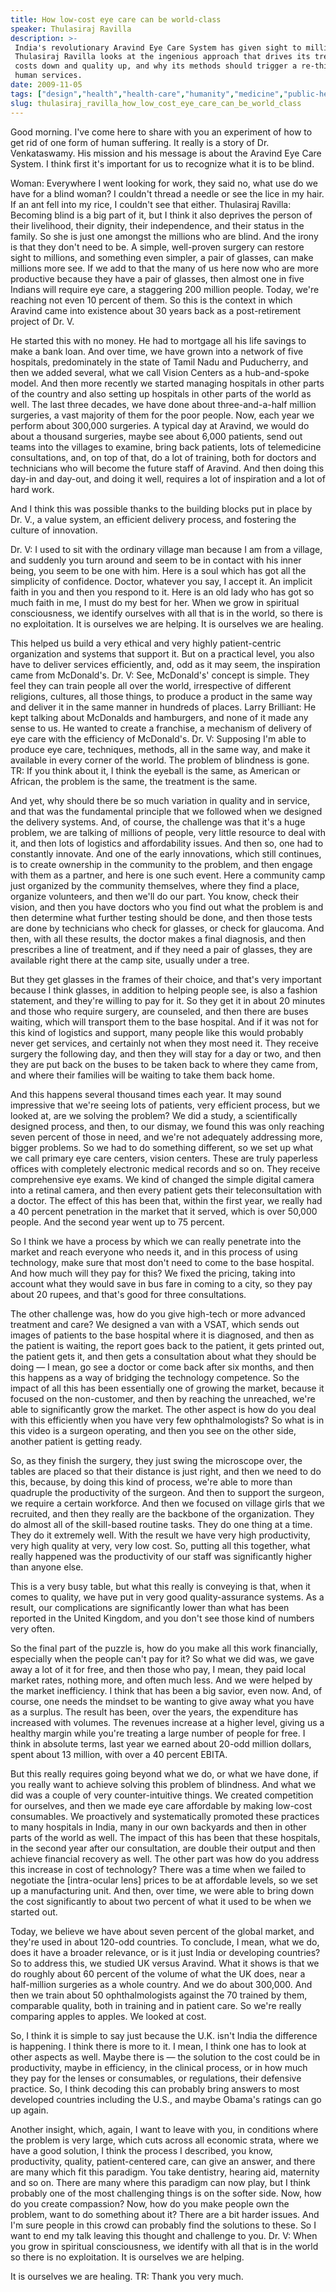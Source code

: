 ```yaml
---
title: How low-cost eye care can be world-class
speaker: Thulasiraj Ravilla
description: >-
 India's revolutionary Aravind Eye Care System has given sight to millions.
 Thulasiraj Ravilla looks at the ingenious approach that drives its treatment
 costs down and quality up, and why its methods should trigger a re-think of all
 human services.
date: 2009-11-05
tags: ["design","health","health-care","humanity","medicine","public-health","sight","technology"]
slug: thulasiraj_ravilla_how_low_cost_eye_care_can_be_world_class
---
```


Good morning. I've come here to share with you an experiment of how to get rid of one form
of human suffering. It really is a story of Dr. Venkataswamy. His mission and his message
is about the Aravind Eye Care System. I think first it's important for us to recognize
what it is to be blind.

Woman: Everywhere I went looking for work, they said no, what use do we have for a blind
woman? I couldn't thread a needle or see the lice in my hair. If an ant fell into my rice,
I couldn't see that either. Thulasiraj Ravilla: Becoming blind is a big part of it, but I
think it also deprives the person of their livelihood, their dignity, their independence,
and their status in the family. So she is just one amongst the millions who are blind. And
the irony is that they don't need to be. A simple, well-proven surgery can restore sight to
millions, and something even simpler, a pair of glasses, can make millions more see. If we
add to that the many of us here now who are more productive because they have a pair of
glasses, then almost one in five Indians will require eye care, a staggering 200 million
people. Today, we're reaching not even 10 percent of them. So this is the context in which
Aravind came into existence about 30 years back as a post-retirement project of Dr.
V.

He started this with no money. He had to mortgage all his life savings to make a bank
loan. And over time, we have grown into a network of five hospitals, predominately in the
state of Tamil Nadu and Puducherry, and then we added several, what we call Vision Centers
as a hub-and-spoke model. And then more recently we started managing hospitals in other
parts of the country and also setting up hospitals in other parts of the world as well. The
last three decades, we have done about three-and-a-half million surgeries, a vast majority
of them for the poor people. Now, each year we perform about 300,000 surgeries. A typical
day at Aravind, we would do about a thousand surgeries, maybe see about 6,000 patients,
send out teams into the villages to examine, bring back patients, lots of telemedicine
consultations, and, on top of that, do a lot of training, both for doctors and technicians
who will become the future staff of Aravind. And then doing this day-in and day-out, and
doing it well, requires a lot of inspiration and a lot of hard work.

And I think this was possible thanks to the building blocks put in place by Dr. V., a
value system, an efficient delivery process, and fostering the culture of
innovation.

Dr. V: I used to sit with the ordinary village man because I am from a village, and
suddenly you turn around and seem to be in contact with his inner being, you seem to be
one with him. Here is a soul which has got all the simplicity of confidence. Doctor,
whatever you say, I accept it. An implicit faith in you and then you respond to it. Here
is an old lady who has got so much faith in me, I must do my best for her. When we grow in
spiritual consciousness, we identify ourselves with all that is in the world, so there is
no exploitation. It is ourselves we are helping. It is ourselves we are
healing.

This helped us build a very ethical and very highly patient-centric organization and
systems that support it. But on a practical level, you also have to deliver services
efficiently, and, odd as it may seem, the inspiration came from McDonald's. Dr. V: See,
McDonald's' concept is simple. They feel they can train people all over the world,
irrespective of different religions, cultures, all those things, to produce a product in
the same way and deliver it in the same manner in hundreds of places. Larry Brilliant: He
kept talking about McDonalds and hamburgers, and none of it made any sense to us. He
wanted to create a franchise, a mechanism of delivery of eye care with the efficiency of
McDonald's. Dr. V: Supposing I'm able to produce eye care, techniques, methods, all in the
same way, and make it available in every corner of the world. The problem of blindness is
gone. TR: If you think about it, I think the eyeball is the same, as American or African,
the problem is the same, the treatment is the same.

And yet, why should there be so much variation in quality and in service, and that was the
fundamental principle that we followed when we designed the delivery systems. And, of
course, the challenge was that it's a huge problem, we are talking of millions of people,
very little resource to deal with it, and then lots of logistics and affordability
issues. And then so, one had to constantly innovate. And one of the early innovations,
which still continues, is to create ownership in the community to the problem, and then
engage with them as a partner, and here is one such event. Here a community camp just
organized by the community themselves, where they find a place, organize volunteers, and
then we'll do our part. You know, check their vision, and then you have doctors who you
find out what the problem is and then determine what further testing should be done, and
then those tests are done by technicians who check for glasses, or check for glaucoma. And
then, with all these results, the doctor makes a final diagnosis, and then prescribes a
line of treatment, and if they need a pair of glasses, they are available right there at
the camp site, usually under a tree.

But they get glasses in the frames of their choice, and that's very important because I
think glasses, in addition to helping people see, is also a fashion statement, and they're
willing to pay for it. So they get it in about 20 minutes and those who require surgery,
are counseled, and then there are buses waiting, which will transport them to the base
hospital. And if it was not for this kind of logistics and support, many people like this
would probably never get services, and certainly not when they most need it. They receive
surgery the following day, and then they will stay for a day or two, and then they are put
back on the buses to be taken back to where they came from, and where their families will
be waiting to take them back home.

And this happens several thousand times each year. It may sound impressive that we're
seeing lots of patients, very efficient process, but we looked at, are we solving the
problem? We did a study, a scientifically designed process, and then, to our dismay, we
found this was only reaching seven percent of those in need, and we're not adequately
addressing more, bigger problems. So we had to do something different, so we set up what we
call primary eye care centers, vision centers. These are truly paperless offices with
completely electronic medical records and so on. They receive comprehensive eye exams. We
kind of changed the simple digital camera into a retinal camera, and then every patient
gets their teleconsultation with a doctor. The effect of this has been that, within the
first year, we really had a 40 percent penetration in the market that it served, which is
over 50,000 people. And the second year went up to 75 percent.

So I think we have a process by which we can really penetrate into the market and reach
everyone who needs it, and in this process of using technology, make sure that most don't
need to come to the base hospital. And how much will they pay for this? We fixed the
pricing, taking into account what they would save in bus fare in coming to a city, so they
pay about 20 rupees, and that's good for three consultations.

The other challenge was, how do you give high-tech or more advanced treatment and care? We
designed a van with a VSAT, which sends out images of patients to the base hospital where
it is diagnosed, and then as the patient is waiting, the report goes back to the patient,
it gets printed out, the patient gets it, and then gets a consultation about what they
should be doing — I mean, go see a doctor or come back after six months, and then this
happens as a way of bridging the technology competence. So the impact of all this has been
essentially one of growing the market, because it focused on the non-customer, and then by
reaching the unreached, we're able to significantly grow the market. The other aspect is
how do you deal with this efficiently when you have very few ophthalmologists? So what is
in this video is a surgeon operating, and then you see on the other side, another patient
is getting ready.

So, as they finish the surgery, they just swing the microscope over, the tables are placed
so that their distance is just right, and then we need to do this, because, by doing this
kind of process, we're able to more than quadruple the productivity of the surgeon. And
then to support the surgeon, we require a certain workforce. And then we focused on
village girls that we recruited, and then they really are the backbone of the
organization. They do almost all of the skill-based routine tasks. They do one thing at a
time. They do it extremely well. With the result we have very high productivity, very high
quality at very, very low cost. So, putting all this together, what really happened was
the productivity of our staff was significantly higher than anyone else.

This is a very busy table, but what this really is conveying is that, when it comes to
quality, we have put in very good quality-assurance systems. As a result, our
complications are significantly lower than what has been reported in the United Kingdom,
and you don't see those kind of numbers very often.

So the final part of the puzzle is, how do you make all this work financially, especially
when the people can't pay for it? So what we did was, we gave away a lot of it for free,
and then those who pay, I mean, they paid local market rates, nothing more, and often much
less. And we were helped by the market inefficiency. I think that has been a big savior,
even now. And, of course, one needs the mindset to be wanting to give away what you have
as a surplus. The result has been, over the years, the expenditure has increased with
volumes. The revenues increase at a higher level, giving us a healthy margin while you're
treating a large number of people for free. I think in absolute terms, last year we earned
about 20-odd million dollars, spent about 13 million, with over a 40 percent
EBITA.

But this really requires going beyond what we do, or what we have done, if you really want
to achieve solving this problem of blindness. And what we did was a couple of very
counter-intuitive things. We created competition for ourselves, and then we made eye care
affordable by making low-cost consumables. We proactively and systematically promoted
these practices to many hospitals in India, many in our own backyards and then in other
parts of the world as well. The impact of this has been that these hospitals, in the
second year after our consultation, are double their output and then achieve financial
recovery as well. The other part was how do you address this increase in cost of
technology? There was a time when we failed to negotiate the [intra-ocular lens] prices to
be at affordable levels, so we set up a manufacturing unit. And then, over time, we were
able to bring down the cost significantly to about two percent of what it used to be when
we started out.

Today, we believe we have about seven percent of the global market, and they're used in
about 120-odd countries. To conclude, I mean, what we do, does it have a broader relevance,
or is it just India or developing countries? So to address this, we studied UK versus
Aravind. What it shows is that we do roughly about 60 percent of the volume of what the UK
does, near a half-million surgeries as a whole country. And we do about 300,000. And then
we train about 50 ophthalmologists against the 70 trained by them, comparable quality,
both in training and in patient care. So we're really comparing apples to apples. We
looked at cost. 

So, I think it is simple to say just because the U.K. isn't India the difference is
happening. I think there is more to it. I mean, I think one has to look at other aspects
as well. Maybe there is — the solution to the cost could be in productivity, maybe in
efficiency, in the clinical process, or in how much they pay for the lenses or
consumables, or regulations, their defensive practice. So, I think decoding this can
probably bring answers to most developed countries including the U.S., and maybe Obama's
ratings can go up again.

Another insight, which, again, I want to leave with you, in conditions where the problem
is very large, which cuts across all economic strata, where we have a good solution, I
think the process I described, you know, productivity, quality, patient-centered care, can
give an answer, and there are many which fit this paradigm. You take dentistry, hearing
aid, maternity and so on. There are many where this paradigm can now play, but I think
probably one of the most challenging things is on the softer side. Now, how do you create
compassion? Now, how do you make people own the problem, want to do something about it?
There are a bit harder issues. And I'm sure people in this crowd can probably find the
solutions to these. So I want to end my talk leaving this thought and challenge to you. Dr.
V: When you grow in spiritual consciousness, we identify with all that is in the world so
there is no exploitation. It is ourselves we are helping.

It is ourselves we are healing. TR: Thank you very much.

<!--
ad_duration=3.33
comment_count=70
event="TEDIndia 2009"
external_start_time=0
intro_duration=11.82
is_subtitle_required="False"
is_talk_featured="True"
language="en"
language_swap="False"
native_language="en"
number_of_related_talks=6
number_of_speakers=1
number_of_subtitled_videos=22
number_of_tags=8
number_of_talk_download_languages=22
number_of_talk_more_resources=0
number_of_talk_recommendations=0
number_of_talks_take_actions=0
post_ad_duration=0.83
published_timestamp="2009-12-09 16:30:00"
recording_date="2009-11-05"
speaker_description="Vision activist"
speaker_is_published=1
speaker_name="Thulasiraj Ravilla"
talk_name="How low-cost eye care can be world-class"
talks_tags=["design","health","health-care","humanity","medicine","public-health","sight","technology"]
url_audio="https://download.ted.com/talks/ThulasirajRavilla_2009I.mp3?apikey=acme-roadrunner"
url_photo_speaker="https://pe.tedcdn.com/images/ted/135218_254x191.jpg"
url_photo_talk="https://pe.tedcdn.com/images/ted/135217_800x600.jpg"
url_webpage="https://www.ted.com/talks/thulasiraj_ravilla_how_low_cost_eye_care_can_be_world_class"
video_type_name="TED Stage Talk"
-->